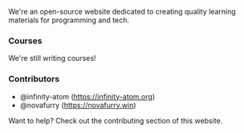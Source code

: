 <p class="lead">We're an open-source website dedicated to creating quality learning materials for programming and tech.</p>

<div class="container-fluid p-0 m-0">
    <div class="row">
        <div class="col-6">
            <h3>Courses</h3>
            <!-- <ul class="list-group mb-2">
                <li class="list-group-item">
                    <a href="https://python.bitwiselabs.app">Python</a>
                </li>
            </ul> -->
            We're still writing courses!
        </div>
        <div class="col-6">
            <h3>Contributors</h3>
            <ul class="list-group mb-2">
                <li class="list-group-item">
                    @infinity-atom (<a href="https://infinity-atom.org">https://infinity-atom.org</a>)
                </li>
                <li class="list-group-item">
                    @novafurry (<a href="https://novafurry.win">https://novafurry.win</a>)
                </li>
            </ul>
            Want to help? Check out the contributing section of this website.
        </div>
    </div>
</div>